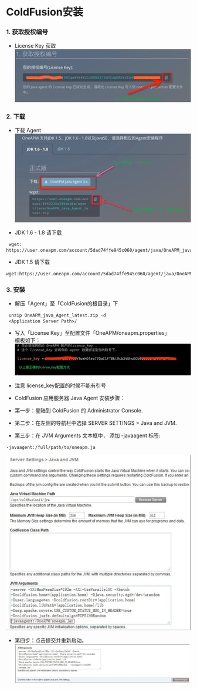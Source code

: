 # ColdFusion安装

### 1. 获取授权编号

* License Key 获取<br>
 ![](/images/license_keyget01.png)
 
### 2. 下载
* 下载 Agent
 ![](/images/agent_download01.png)

* JDK 1.6 - 1.8  请下载
```
 wget: https://user.oneapm.com/account/5dad74ffe945c060/agent/java/OneAPM_java_Agent_latest.zip
 ```

* JDK 1.5 请下载

 ```
 wget:https://user.oneapm.com/account/5dad74ffe945c060/agent/java/OneAPM_java_Agent_legacy.zip
  ```

### 3. 安装

* 解压「Agent」至「ColdFusion的根目录」下
```
 unzip OneAPM_java_Agent_latest.zip -d
 <Application Server Path>/
 ```
* 写入「License Key」至配置文件「OneAPM/oneapm.properties」<br>
 模板如下：<br>
 ![](/images/ailicense_key01.png)

* 注意 license_key配置的时候不能有引号

* ColdFusion 应用服务器 Java Agent 安装步骤：

* 第一步：登陆到 ColdFusion 的 Administrator Console.

* 第二步：在左侧的导航栏中选择 SERVER SETTINGS > Java and JVM.

* 第三步：在 JVM Arguments 文本框中， 添加 -javaagent 标签:
 ```
 -javaagent:/full/path/to/oneapm.ja
 ```

 ![](/images/wwp7.png)

* 第四步：点击提交并重新启动。<br>
 ![](/images/wwp8.png)
